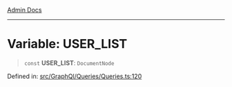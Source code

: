[Admin Docs](/)

***

# Variable: USER\_LIST

> `const` **USER\_LIST**: `DocumentNode`

Defined in: [src/GraphQl/Queries/Queries.ts:120](https://github.com/PalisadoesFoundation/talawa-admin/blob/main/src/GraphQl/Queries/Queries.ts#L120)
